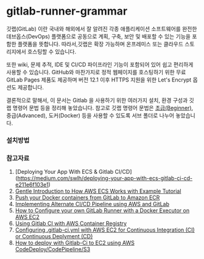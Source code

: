 # gitlab-runner-grammar

깃랩(GitLab) 이란 국내와 해외에서 잘 알려진 각종 애플리케이션 소프트웨어를 완전한 데브옵스(DevOps) 플랫폼으로 공동으로 계획, 구축, 보안 및 배포할 수 있는 기능을 포함한 플랫폼을 뜻합니다. 따라서,깃랩은 확장 가능하며 온프레미스 또는 클라우드 스토리지에서 호스팅할 수 있습니다. 

또한 wiki, 문제 추적, IDE 및 CI/CD 파이프라인 기능이 포함되어 있어 쉽고 편리하게 사용할 수 있습니다. GitHub와 마찬가지로 정적 웹페이지를 호스팅하기 위한 무료 GitLab Pages 제품도 제공하며 버전 12.1 이후 HTTPS 지원을 위한 Let's Encrypt 옵션도 제공합니다.

결론적으로 말해서, 이 문서는 Gitlab 을 사용하기 위한 여러가지 설치, 환경 구성과 깃랩 명령어 문법 등을 정리해 놓았습니다. 참고로 깃랩 명령어 문법은 [초급(Beginner)](https://github.com/synabreu/gitlab-runner-grammar/tree/main/Beginner/beginner.md), 중급(Advanced), 도커(Docker) 등을 사용할 수 있도록 서브 폴더로 나누어 놓았습니다. 

### 설치방법





### 참고자료

1. [Deploying Your App With ECS & Gitlab CI/CD] (https://medium.com/swlh/deploying-your-app-with-ecs-gitlab-ci-cd-e211e6f103e1)
2. [Gentle Introduction to How AWS ECS Works with Example Tutorial](https://medium.com/boltops/gentle-introduction-to-how-aws-ecs-works-with-example-tutorial-cea3d27ce63d)
3. [Push your Docker containers from GitLab to Amazon ECR](https://devops.cisel.ch/push-your-docker-containers-from-gitlab-to-amazon-ecr)
4. [Implementing Alternate CI/CD Pipeline using AWS and GitLab](https://blog.searce.com/implementing-alternate-ci-cd-pipeline-using-aws-and-gitlab-874968515601)
5. [How to Configure your own GitLab Runner with a Docker Executor on AWS EC2](https://medium.com/devops-with-valentine/how-to-configure-your-own-gitlab-runner-with-a-docker-executor-on-aws-ec2-d76c7be0660d)
6. [Using Gitlab CI with AWS Container Registry](https://medium.com/@stijnbe/using-gitlab-ci-with-aws-container-registry-ecaf4a37d791)
7. [Configuring .gitlab-ci.yml with AWS EC2 for Continuous Integration (CI) or Continuous Deplyment (CD)](https://medium.com/hackernoon/configuring-gitlab-ci-yml-150a98e9765d)
8. [How to deploy with Gitlab-Ci to EC2 using AWS CodeDeploy/CodePipeline/S3](https://stackoverflow.com/questions/38671818/how-to-deploy-with-gitlab-ci-to-ec2-using-aws-codedeploy-codepipeline-s3/38672045#38672045)
